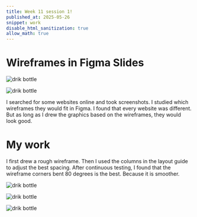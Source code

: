 ```yaml
---
title: Week 11 session 1!
published_at: 2025-05-26
snippet: work
disable_html_sanitization: true
allow_math: true
---
```


# Wireframes in Figma Slides


![drik bottle](week12/4.png)

![drik bottle](week12/5.png)

I searched for some websites online and took screenshots. I studied which wireframes they would fit in Figma. I found that every website was different. But as long as I drew the graphics based on the wireframes, they would look good.

# My work

I first drew a rough wireframe. Then I used the columns in the layout guide to adjust the best spacing. 
After continuous testing, I found that the wireframe corners bent 80 degrees is the best. Because it is smoother.


![drik bottle](week12/7.png)


![drik bottle](week12/8.png)


![drik bottle](week12/9.png)


